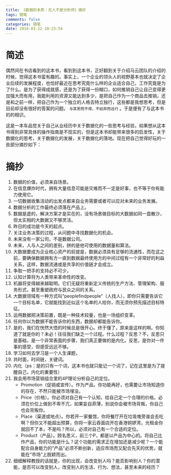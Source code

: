 ```yaml
---
title: 《数据的本质：无人不是分析师》摘抄
tags: 随笔
comments: false
categories: 随笔
date: 2018-03-22 10:23:54
---
```

# 简述
偶然间在书店看到的这本书，看到到这本书，正好翻到关于介绍马云团队的介绍的时候，觉得这本书蛮有趣的。事实上，一个企业的领头人的视野基本也就决定了企业后续的发展程度，也恰好最近在思考究竟什么样的企业适合自己，工作究竟是为了什么。是为了获得成就感，还是为了获得一份糊口，如何推销自己让自己变得更加强大而有用，我能利用的资源又能达到多少，是把自己作为一个商品去推销，还是和之前一样，把自己作为一个独立的人格去特立独行，这些都是我想思考，但是目前却没有很好的答案的问题。 ``与其思而不得，不如弃而远行`` 。于是便有了与这本书的的相识。
<!--more-->
这是一本车品觉关于自己从业经历中关于数据化的一些思考与经验，如果想从这本书得到非常具体的操作指南是不现实的，但是这本书却能带来很多的启发性，关于数据化的思考，关于数据化的发展，关于数据化的落地。现在把自己觉得好玩的一些部分摘抄如下：

# 摘抄
1. 数据的价值，必须来自场景。
2. 在信息爆炸时代，拥有大量信息可能是灾难而不一定是好事，也不等于你有能力使用它。
3. 一切数据收集活动的出发点都来自业务需要或者可以应对未来的业务发展。
4. 数据分析的工作最终必须落在产品上。
5. 数据是虚的，解决方案才是实在的，没有场景做目标的大数据如同一盘散沙，但太实相的大数据又不够灵活。
6. 昨日的成功是今天的起点。
7. 关注业务决策的过程，从问题中寻找数据化的机会。
8. 未来没有一家公司，不是数据公司。
9. 未来，人与人之间的差别，拼的是他可使用的数据量和算法。
10. 大数据要成为企业核心资产的前提是，数据必须具有足够的流通性，而在这之前，要确保数据拥有方一直到数据最终使用方的中间过程有一个非常好的利益关系，这样，数据流通或是共享的价值链才会成立。
11. 争取一把手的支持必不可少，
12. 认知计算将为人类带来革命性的改变。
13. 机器将变得越来越聪明。它们无疑将重新定义传统的生产方法、管理架构、服务形式，甚至重塑政府与民众之间的关系。
14. 大数据领域有一种方式叫“peoplefindpeople”（人找人），即你只需要告诉它一个目标名单，它就能找到近似这个名单的人给你，而无须你预先描述目标特征。
15. 运用数据把决策前置，既是一种技术较量，也是一场组织变革。
16. 任何你以为数据不能告诉你的东西，数据却都能告诉你。
17. 是的，我们在恍然大悟的时候总是很开心。终于懂了，原来是这样的啊。你知道了就是你的？未必！往往我们缺乏一个过程。什么过程？反思？不，反思只是基础，是一个非常表面的步骤，我们真正要做的是内化。反思，是你对一件事的感受，但感受远远不够。
18. 学习如何去学习是一个人生课题，
19. 共时面，时间链，关键词。
20. 内化（ps：是的只有一个词，这本书也就只能记一个词了，记在这里是为了提醒自己，内化的重要性）
21. 我会用市场营销组合里的4P理论分析自己的定位。
    * Promotion（促销或宣传）。作为产品，你功能再好，也需要让市场知道你的存在，不然只能被市场埋没。
    * Price（价格）。你必须对自己有一个认知，给自己定一个合理的价格。必须在价位上做到不卑不亢，如果妄自菲薄，别说你会被市场背叛，你自己也会背叛你。
    * Place（渠道或地点）。你若开一家餐馆，你将餐厅开在垃圾堆旁谁会去吃啊？但你又不能超出预算，你将一家云吞面店开在香港铜锣湾，光租金你就回不了本，不是吗？所以，必须对自己有一个合适的定位。
    * Product（产品）。顾名思义，前三个P，都是以产品为中心的。将自己比作产品，你的功能是什么？这个功能的需求正在增加还是减少呢？一个能配合自身能力的“产品”必须不断创新，适应市场而又配合先天的优势，就能在“市场”上脱颖而出。
21. 细细解释教授的话就是，你的出现，会改变别人吗？能否影响别人？你的潜能，是否可以改变别人，改变别人的生活、行为、想法，甚至未来的经历？
